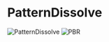 # PatternDissolve

![PatternDissolve](https://user-images.githubusercontent.com/1482297/36468286-223beb4e-1726-11e8-8e99-b7580179d7f7.gif)
![PBR](https://user-images.githubusercontent.com/1482297/36481699-f57b45cc-1753-11e8-974f-11e12f08edd6.gif)

